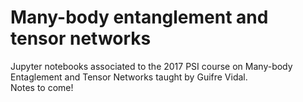 # Many-body entanglement and tensor networks
Jupyter notebooks associated to the 2017 PSI course on Many-body Entaglement and Tensor Networks taught by Guifre Vidal. <br>
Notes to come!
